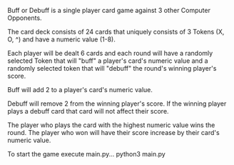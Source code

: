 Buff or Debuff is a single player card game against 3 other Computer Opponents.

The card deck consists of 24 cards that uniquely consists of 3 Tokens (X, O, ^) and have a numeric value (1-8).

Each player will be dealt 6 cards and each round will have a randomly selected Token that will "buff" a player's card's numeric value and a randomly selected token that will "debuff" the round's winning player's score. 

Buff will add 2 to a player's card's numeric value.

Debuff will remove 2 from the winning player's score. If the winning player plays a debuff card that card will not affect their score.

The player who plays the card with the highest numeric value wins the round. The player who won will have their score increase by their card's numeric value.

To start the game execute main.py...
python3 main.py
